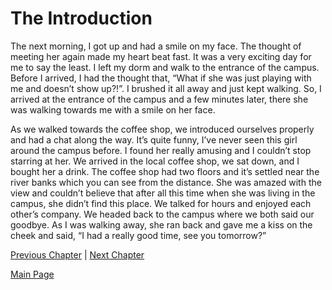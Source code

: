 <h1>The Introduction</h1>

<p>
    The next morning, I got up and had a smile on my face.
    The thought of meeting her again made my heart beat fast.
    It was a very exciting day for me to say the least.
    I left my dorm and walk to the entrance of the campus.
    Before I arrived, I had the thought that, “What if she was just playing with me and doesn’t show up?!”.
    I brushed it all away and just kept walking. So, I arrived at the entrance of the campus and a few minutes later, there she was walking towards me with a smile on her face.
</p>

<p>
   As we walked towards the coffee shop, we introduced ourselves properly and had a chat along the way. 
   It’s quite funny, I’ve never seen this girl around the campus before. I found her really amusing and I couldn’t stop starring at her. 
   We arrived in the local coffee shop, we sat down, and I bought her a drink. The coffee shop had two floors and it’s settled near the river banks which you can see from the distance. 
   She was amazed with the view and couldn’t believe that after all this time when she was living in the campus, she didn’t find this place. We talked for hours and enjoyed each other’s company. 
   We headed back to the campus where we both said our goodbye. As I was walking away, she ran back and gave me a kiss on the cheek and said, “I had a really good time, see you tomorrow?”
<p>


[Previous Chapter](Chapter01.md) | [Next Chapter](Chapter03.md)

[Main Page](https://carlpagayonan.github.io/github-story-2019/)